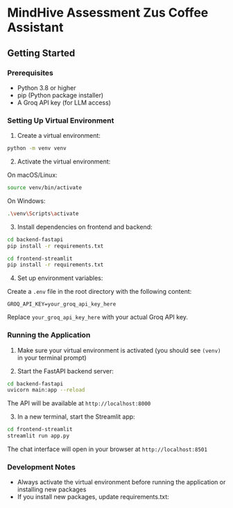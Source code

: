# MindHive Assessment Zus Coffee Assistant

## Getting Started

### Prerequisites

- Python 3.8 or higher
- pip (Python package installer)
- A Groq API key (for LLM access)

### Setting Up Virtual Environment

1. Create a virtual environment:

```bash
python -m venv venv
```

2. Activate the virtual environment:

On macOS/Linux:

```bash
source venv/bin/activate
```

On Windows:

```bash
.\venv\Scripts\activate
```

3. Install dependencies on frontend and backend:

```bash
cd backend-fastapi
pip install -r requirements.txt
```

```bash
cd frontend-streamlit
pip install -r requirements.txt
```

4. Set up environment variables:

Create a `.env` file in the root directory with the following content:

```env
GROQ_API_KEY=your_groq_api_key_here
```

Replace `your_groq_api_key_here` with your actual Groq API key.

### Running the Application

1. Make sure your virtual environment is activated (you should see `(venv)` in your terminal prompt)

2. Start the FastAPI backend server:

```bash
cd backend-fastapi
uvicorn main:app --reload
```

The API will be available at `http://localhost:8000`

3. In a new terminal, start the Streamlit app:

```bash
cd frontend-streamlit
streamlit run app.py
```

The chat interface will open in your browser at `http://localhost:8501`

### Development Notes

- Always activate the virtual environment before running the application or installing new packages
- If you install new packages, update requirements.txt:

